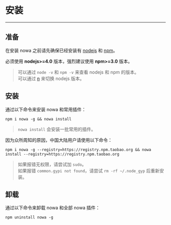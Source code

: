 # 安装

---

## 准备

在安装 nowa 之前请先确保已经安装有 [nodejs](https://nodejs.org/) 和 [npm](https://www.npmjs.com/)。

必须使用 **nodejs>=4.0** 版本，强烈建议使用 **npm>=3.0** 版本。  
> 可以通过 `node -v` 和 `npm -v` 来查看 nodejs 和 npm 的版本。  
> 可以通过 [n](http://web.npm.alibaba-inc.com/package/n) 来切换 nodejs 版本。

## 安装

通过以下命令来安装 nowa 和常用插件：

```shell
npm i nowa -g && nowa install
```

> `nowa install` 会安装一批常用的插件。

因为众所周知的原因，中国大陆用户请使用以下命令：

```shell
npm i nowa -g --registry=https://registry.npm.taobao.org && nowa install --registry=https://registry.npm.taobao.org
```

> 如果报错无权限，请尝试加 `sudo`。  
> 如果报错 `common.gypi not found`，请尝试 `rm -rf ~/.node_gyp` 后重新安装。

## 卸载

通过以下命令来卸载 nowa 和全部 nowa 插件：

```shell
npm uninstall nowa -g
```

